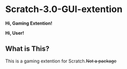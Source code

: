 # Scratch-3.0-GUI-extention
**Hi, Gaming Extention!**

**Hi, User!**

## What is This?
This is a gaming extention for Scratch.~~Not a package~~ 
